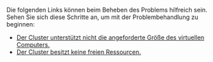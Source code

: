 Die folgenden Links können beim Beheben des Problems hilfreich sein. Sehen Sie sich diese Schritte an, um mit der Problembehandlung zu beginnen:

- [Der Cluster unterstützt nicht die angeforderte Größe des virtuellen Computers.](../articles/virtual-machines/windows/troubleshoot-deploy-vm.md#the-cluster-cannot-support-the-requested-vm-size)
- [Der Cluster besitzt keine freien Ressourcen.](../articles/virtual-machines/windows/troubleshoot-deploy-vm.md#the-cluster-does-not-have-free-resources)